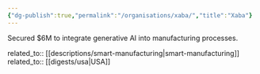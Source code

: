```yaml
---
{"dg-publish":true,"permalink":"/organisations/xaba/","title":"Xaba"}
---
```



Secured $6M to integrate generative AI into manufacturing processes.

related_to:: [[descriptions/smart-manufacturing\|smart-manufacturing]]
related_to:: [[digests/usa\|USA]]
